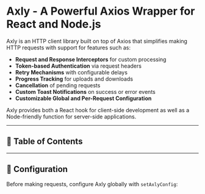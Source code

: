 # Axly - A Powerful Axios Wrapper for React and Node.js

Axly is an HTTP client library built on top of Axios that simplifies making HTTP requests with support for features such as:

- **Request and Response Interceptors** for custom processing
- **Token-based Authentication** via request headers
- **Retry Mechanisms** with configurable delays
- **Progress Tracking** for uploads and downloads
- **Cancellation** of pending requests
- **Custom Toast Notifications** on success or error events
- **Customizable Global and Per-Request Configuration**

Axly provides both a React hook for client-side development as well as a Node-friendly function for server-side applications.

---

## 📜 Table of Contents

---

## 🔧 Configuration

Before making requests, configure Axly globally with `setAxlyConfig`:

```typescript

```
